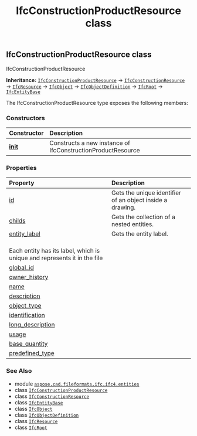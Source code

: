 ﻿---
title: IfcConstructionProductResource class
second_title: Aspose.CAD for Python via .NET API References
description: 
type: docs
weight: 1320
url: /python-net/aspose.cad.fileformats.ifc.ifc4.entities/ifcconstructionproductresource/
is_root: false
---

## IfcConstructionProductResource class

IfcConstructionProductResource



**Inheritance:** [`IfcConstructionProductResource`](/cad/python-net/aspose.cad.fileformats.ifc.ifc4.entities/ifcconstructionproductresource) → 
[`IfcConstructionResource`](/cad/python-net/aspose.cad.fileformats.ifc.ifc4.entities/ifcconstructionresource) → 
[`IfcResource`](/cad/python-net/aspose.cad.fileformats.ifc.ifc4.entities/ifcresource) → 
[`IfcObject`](/cad/python-net/aspose.cad.fileformats.ifc.ifc4.entities/ifcobject) → 
[`IfcObjectDefinition`](/cad/python-net/aspose.cad.fileformats.ifc.ifc4.entities/ifcobjectdefinition) → 
[`IfcRoot`](/cad/python-net/aspose.cad.fileformats.ifc.ifc4.entities/ifcroot) → 
[`IfcEntityBase`](/cad/python-net/aspose.cad.fileformats.ifc/ifcentitybase)



The IfcConstructionProductResource type exposes the following members:

### Constructors
| Constructor | Description |
| :- | :- |
| [__init__](/cad/python-net/aspose.cad.fileformats.ifc.ifc4.entities/ifcconstructionproductresource/__init__/#) | Constructs a new instance of IfcConstructionProductResource |


### Properties
| Property | Description |
| :- | :- |
| [id](/cad/python-net/aspose.cad.fileformats.ifc.ifc4.entities/ifcconstructionproductresource/id) | Gets the unique identifier of an object inside a drawing. |
| [childs](/cad/python-net/aspose.cad.fileformats.ifc.ifc4.entities/ifcconstructionproductresource/childs) | Gets the collection of a nested entities. |
| [entity_label](/cad/python-net/aspose.cad.fileformats.ifc.ifc4.entities/ifcconstructionproductresource/entity_label) | Gets the entity label.<br/>Each entity has its label, which is unique and represents it in the file |
| [global_id](/cad/python-net/aspose.cad.fileformats.ifc.ifc4.entities/ifcconstructionproductresource/global_id) |  |
| [owner_history](/cad/python-net/aspose.cad.fileformats.ifc.ifc4.entities/ifcconstructionproductresource/owner_history) |  |
| [name](/cad/python-net/aspose.cad.fileformats.ifc.ifc4.entities/ifcconstructionproductresource/name) |  |
| [description](/cad/python-net/aspose.cad.fileformats.ifc.ifc4.entities/ifcconstructionproductresource/description) |  |
| [object_type](/cad/python-net/aspose.cad.fileformats.ifc.ifc4.entities/ifcconstructionproductresource/object_type) |  |
| [identification](/cad/python-net/aspose.cad.fileformats.ifc.ifc4.entities/ifcconstructionproductresource/identification) |  |
| [long_description](/cad/python-net/aspose.cad.fileformats.ifc.ifc4.entities/ifcconstructionproductresource/long_description) |  |
| [usage](/cad/python-net/aspose.cad.fileformats.ifc.ifc4.entities/ifcconstructionproductresource/usage) |  |
| [base_quantity](/cad/python-net/aspose.cad.fileformats.ifc.ifc4.entities/ifcconstructionproductresource/base_quantity) |  |
| [predefined_type](/cad/python-net/aspose.cad.fileformats.ifc.ifc4.entities/ifcconstructionproductresource/predefined_type) |  |



### See Also
* module [`aspose.cad.fileformats.ifc.ifc4.entities`](..)
* class [`IfcConstructionProductResource`](/cad/python-net/aspose.cad.fileformats.ifc.ifc4.entities/ifcconstructionproductresource)
* class [`IfcConstructionResource`](/cad/python-net/aspose.cad.fileformats.ifc.ifc4.entities/ifcconstructionresource)
* class [`IfcEntityBase`](/cad/python-net/aspose.cad.fileformats.ifc/ifcentitybase)
* class [`IfcObject`](/cad/python-net/aspose.cad.fileformats.ifc.ifc4.entities/ifcobject)
* class [`IfcObjectDefinition`](/cad/python-net/aspose.cad.fileformats.ifc.ifc4.entities/ifcobjectdefinition)
* class [`IfcResource`](/cad/python-net/aspose.cad.fileformats.ifc.ifc4.entities/ifcresource)
* class [`IfcRoot`](/cad/python-net/aspose.cad.fileformats.ifc.ifc4.entities/ifcroot)
